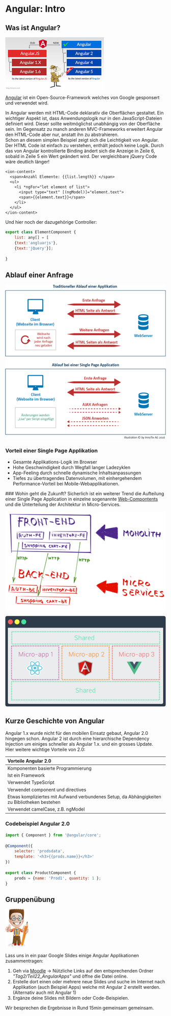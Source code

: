 # Angular: Intro

## Was ist Angular?

![](../_allgemein/angular-versions.jpeg)

[Angular](https://angular.io/) ist ein Open-Source-Framework welches von Google gesponsert und verwendet wird.

In Angular werden mit HTML-Code deklarativ die Oberflächen gestaltet. Ein wichtiger Aspekt ist, dass Anwendungslogik nur in den JavaScript-Dateien definiert wird. Dieser sollte weitmöglichst unabhängig von der Oberfläche sein. Im Gegensatz zu manch anderen MVC-Frameworks erweitert Angular den HTML-Code aber nur, anstatt ihn zu abstrahieren.  
Schon an diesem simplen Beispiel zeigt sich die Leichtigkeit von Angular. Der HTML Code ist einfach zu verstehen, enthält jedoch keine Logik. Durch das von Angular kontrollierte Binding ändert sich die Anzeige in Zeile 6, sobald in Zeile 5 ein Wert geändert wird. Der vergleichbare jQuery Code wäre deutlich länger!

```markup
<ion-content>
  <span>Anzahl Elemente: {{list.length}} </span>
  <ul>
    <li *ngFor="let element of list">
      <input type="text" [(ngModel)]="element.text">
      <span>{{element.text}}</span>
    </li>
  </ul>
</ion-content>
```

Und hier noch der dazugehörige Controller:

```javascript
export class ElementComponent {
    list: any[] = [
    {text:'angluarjs'},
    {text:'jQuery'}];

}
```

## Ablauf einer Anfrage

![](../_allgemein/SinglePage_Lifecycle.png)

### Vorteil einer Single Page Applikation

* Gesamte Applikations-Logik im Browser
* Hohe Geschwindigkeit durch Wegfall langer Ladezyklen
* App-Feeling durch schnelle dynamische Inhaltsanpassungen
* Tiefes zu übertragendes Datenvolumen, mit einhergehendem Performance-Vorteil bei Mobile-Webapplikationen.

### Wohin geht die Zukunft?
Sicherlich ist ein weiterer Trend die Aufteilung einer Single Page Application in einzelne sogenannte [Web-Compontents](http://webcomponents.org/) und die Unterteilung der Architektur in Micro-Services.

 ![](../_allgemein/fe-monolith.png)

 ![](../_allgemein/microservices.png)

## Kurze Geschichte von Angular

Angular 1.x wurde nicht für den mobilen Einsatz gebaut, Angular 2.0 hingegen schon. Angular 2 ist durch eine hierarchische Dependency Injection um einiges schneller als Angular 1.x. und ein grosses Update.  
Hier weitere wichtige Vorteile von 2.0:

| Vorteile Angular 2.0 |
| :--- |
| Komponenten basierte Programmierung |
| Ist ein Framework |
| Verwendet TypeScript |
| Verwendet component und directives |
| Etwas kompliziertes mit Aufwand verbundenes Setup, da Abhängigkeiten zu Bibliotheken bestehen |
| Verwendet camelCase, z.B. ngModel |

### Codebeispiel Angular 2.0

```javascript
import { Component } from '@angular/core';

@Component({
    selector: 'prodsdata',
    template: '<h3>{{prods.name}}</h3>'
})

export class ProductComponent {
    prods = {name: 'Prod1', quantity: 1 };
}
```

## Gruppenübung

![](../.gitbook/assets/ralph_uebung.png)

Lass uns in ein paar Google Slides einige Angular Applikationen zusammentragen:

1. Geh via [Moodle](https://kurse.ict-bz.ch/) -&gt; Nützliche Links auf den entsprechenden Ordner _"Tag2/Teil22\_AngularApps"_ und öffne die Datei online.
2. Erstelle dort einen oder mehrere neue Slides und suche im Internet nach Applikation \(auch Beispiel Apps\) welche mit Angular 2 erstellt werden. \(Alternativ auch mit Angular 1\) 
3. Ergänze deine Slides mit Bildern oder Code-Beispielen.

Wir besprechen die Ergebnisse in Rund 15min gemeinsam gemeinsam.

